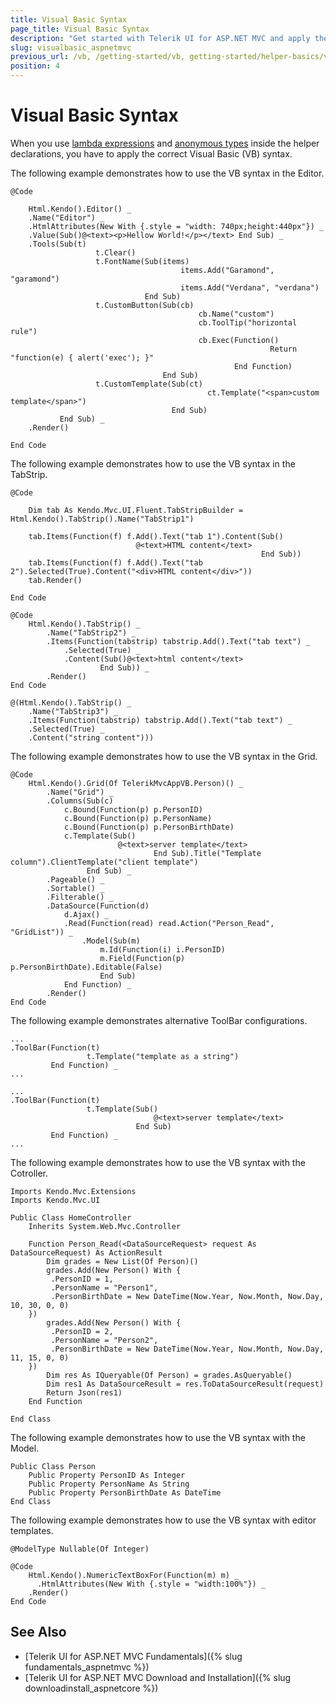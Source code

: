 ```yaml
---
title: Visual Basic Syntax
page_title: Visual Basic Syntax
description: "Get started with Telerik UI for ASP.NET MVC and apply the proper Visual Basic syntax when using lambda expressions and anonymous types inside the helper declarations."
slug: visualbasic_aspnetmvc
previous_url: /vb, /getting-started/vb, getting-started/helper-basics/vb
position: 4
---
```


# Visual Basic Syntax

When you use [lambda expressions](http://msdn.microsoft.com/en-us/library/bb531253.aspx) and [anonymous types](http://msdn.microsoft.com/en-us/library/bb384767.aspx) inside the helper declarations, you have to apply the correct Visual Basic (VB) syntax.

The following example demonstrates how to use the VB syntax in the Editor.

    @Code

        Html.Kendo().Editor() _
        .Name("Editor") _
        .HtmlAttributes(New With {.style = "width: 740px;height:440px"}) _
        .Value(Sub()@<text><p>Hellow World!</p></text> End Sub) _
        .Tools(Sub(t)
                       t.Clear()
                       t.FontName(Sub(items)
                                          items.Add("Garamond", "garamond")
                                          items.Add("Verdana", "verdana")
                                  End Sub)
                       t.CustomButton(Sub(cb)
                                              cb.Name("custom")
                                              cb.ToolTip("horizontal rule")
                                              cb.Exec(Function()
                                                              Return "function(e) { alert('exec'); }"
                                                      End Function)
                                      End Sub)
                       t.CustomTemplate(Sub(ct)
                                                ct.Template("<span>custom template</span>")
                                        End Sub)
               End Sub) _
        .Render()

    End Code

The following example demonstrates how to use the VB syntax in the TabStrip.

    @Code

        Dim tab As Kendo.Mvc.UI.Fluent.TabStripBuilder = Html.Kendo().TabStrip().Name("TabStrip1")

        tab.Items(Function(f) f.Add().Text("tab 1").Content(Sub()
                                @<text>HTML content</text>
                                                            End Sub))
        tab.Items(Function(f) f.Add().Text("tab 2").Selected(True).Content("<div>HTML content</div>"))
        tab.Render()

    End Code

    @Code
        Html.Kendo().TabStrip() _
            .Name("TabStrip2") _
            .Items(Function(tabstrip) tabstrip.Add().Text("tab text") _
                .Selected(True) _
                .Content(Sub()@<text>html content</text>
                        End Sub)) _
            .Render()
    End Code

    @(Html.Kendo().TabStrip() _
        .Name("TabStrip3") _
        .Items(Function(tabstrip) tabstrip.Add().Text("tab text") _
        .Selected(True) _
        .Content("string content")))

The following example demonstrates how to use the VB syntax in the Grid.

    @Code
        Html.Kendo().Grid(Of TelerikMvcAppVB.Person)() _
            .Name("Grid") _
            .Columns(Sub(c)
                c.Bound(Function(p) p.PersonID)
                c.Bound(Function(p) p.PersonName)
                c.Bound(Function(p) p.PersonBirthDate)
                c.Template(Sub()
                            @<text>server template</text>
                                    End Sub).Title("Template column").ClientTemplate("client template")
                     End Sub) _
            .Pageable() _
            .Sortable() _
            .Filterable() _
            .DataSource(Function(d)
                d.Ajax() _
                .Read(Function(read) read.Action("Person_Read", "GridList")) _
                    .Model(Sub(m)
                        m.Id(Function(i) i.PersonID)
                        m.Field(Function(p) p.PersonBirthDate).Editable(False)
                        End Sub)
                End Function) _
            .Render()
    End Code

The following example demonstrates alternative ToolBar configurations.

    ...
    .ToolBar(Function(t)
                     t.Template("template as a string")
             End Function) _
    ...

    ...
    .ToolBar(Function(t)
                     t.Template(Sub()
                                    @<text>server template</text>
                                End Sub)
             End Function) _
    ...

The following example demonstrates how to use the VB syntax with the Cotroller.

    Imports Kendo.Mvc.Extensions
    Imports Kendo.Mvc.UI

    Public Class HomeController
        Inherits System.Web.Mvc.Controller

        Function Person_Read(<DataSourceRequest> request As DataSourceRequest) As ActionResult
            Dim grades = New List(Of Person)()
            grades.Add(New Person() With {
             .PersonID = 1,
             .PersonName = "Person1",
             .PersonBirthDate = New DateTime(Now.Year, Now.Month, Now.Day, 10, 30, 0, 0)
        })
            grades.Add(New Person() With {
             .PersonID = 2,
             .PersonName = "Person2",
             .PersonBirthDate = New DateTime(Now.Year, Now.Month, Now.Day, 11, 15, 0, 0)
        })
            Dim res As IQueryable(Of Person) = grades.AsQueryable()
            Dim res1 As DataSourceResult = res.ToDataSourceResult(request)
            Return Json(res1)
        End Function

    End Class

The following example demonstrates how to use the VB syntax with the Model.

    Public Class Person
        Public Property PersonID As Integer
        Public Property PersonName As String
        Public Property PersonBirthDate As DateTime
    End Class

The following example demonstrates how to use the VB syntax with editor templates.

    @ModelType Nullable(Of Integer)

    @Code
        Html.Kendo().NumericTextBoxFor(Function(m) m) _
          .HtmlAttributes(New With {.style = "width:100%"}) _
        .Render()
    End Code

## See Also

* [Telerik UI for ASP.NET MVC Fundamentals]({% slug fundamentals_aspnetmvc %})
* [Telerik UI for ASP.NET MVC Download and Installation]({% slug downloadinstall_aspnetcore %})
